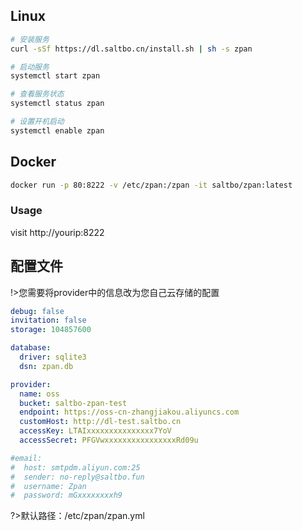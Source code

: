 ## Linux
```bash
# 安装服务
curl -sSf https://dl.saltbo.cn/install.sh | sh -s zpan

# 启动服务
systemctl start zpan

# 查看服务状态
systemctl status zpan

# 设置开机启动
systemctl enable zpan
```

## Docker
```bash
docker run -p 80:8222 -v /etc/zpan:/zpan -it saltbo/zpan:latest
```

### Usage
visit http://yourip:8222


## 配置文件
!>您需要将provider中的信息改为您自己云存储的配置

```yaml
debug: false
invitation: false
storage: 104857600

database:
  driver: sqlite3
  dsn: zpan.db

provider:
  name: oss
  bucket: saltbo-zpan-test
  endpoint: https://oss-cn-zhangjiakou.aliyuncs.com
  customHost: http://dl-test.saltbo.cn
  accessKey: LTAIxxxxxxxxxxxxxxx7YoV
  accessSecret: PFGVwxxxxxxxxxxxxxxxxRd09u

#email:
#  host: smtpdm.aliyun.com:25
#  sender: no-reply@saltbo.fun
#  username: Zpan
#  password: mGxxxxxxxxh9
```

?>默认路径：/etc/zpan/zpan.yml